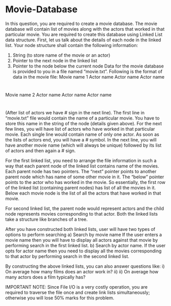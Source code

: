 # Movie-Database

In this question, you are required to create a movie database. The movie database will contain list of
movies along with the actors that worked in that particular movie. You are required to create this
database using Linked List data structure. First, let us talk about the details of each node in the linked
list. Your node structure shall contain the following information:
1) String (to store name of the movie or an actor)
2) Pointer to the next node in the linked list
3) Pointer to the node below the current node
Data for the movie database is provided to you in a file named “movie.txt”.
Following is the format of data in the movie file:
Movie name 1
Actor name
Actor name
Actor name
#
Movie name 2
Actor name
Actor name
Actor name
#

(After list of actors we have # sign in the next line).
The first line in “movie.txt” file would contain the name of a particular movie. You have to store this
name in the string of the node (details given above). For the next few lines, you will have list of actors
who have worked in that particular movie. Each single line would contain name of only one actor. As
soon as the lists of actors end, you will have a # symbol. In the next line, you will have another movie
name (which will always be unique) followed by its list of actors and then again a # sign.

For the first linked list, you need to arrange the file information in such a way that each parent node
of the linked list contains name of the movies. Each parent node has two pointers. The “next” pointer
points to another parent node which has name of some other movie in it. The “below” pointer points
to the actor who has worked in the movie. So essentially, the first row of the linked list (containing
parent nodes) has list of all the movies in it. Below each movie node is the list of all the actors that
have worked in that movie.

For second linked list, the parent node would represent actors and the child node represents movies
corresponding to that actor. Both the linked lists take a structure like branches of a tree.

After you have constructed both linked lists, user will have two types of options to perform searching
a) Search by movie name
If the user enters a movie name then you will have to display all actors against that movie by
performing search in the first linked list.
b) Search by actor name.
If the user opts for actor name then you need to display all the movies corresponding to that
actor by performing search in the second linked list.

By constructing the above linked lists, you can also answer questions like:
i) On average how many films does an actor work in?
ii) ii) On average how many actors does a film typically has?

IMPORTANT NOTE:
Since File I/O is a very costly operation, you are required to traverse the file once and create link lists
simultaneously; otherwise you will lose 50% marks for this problem.
